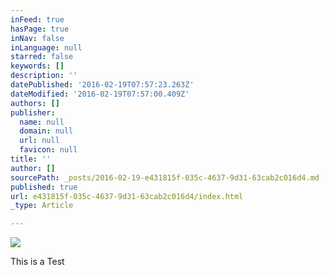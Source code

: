 ```yaml
---
inFeed: true
hasPage: true
inNav: false
inLanguage: null
starred: false
keywords: []
description: ''
datePublished: '2016-02-19T07:57:23.263Z'
dateModified: '2016-02-19T07:57:00.409Z'
authors: []
publisher:
  name: null
  domain: null
  url: null
  favicon: null
title: ''
author: []
sourcePath: _posts/2016-02-19-e431815f-035c-4637-9d31-63cab2c016d4.md
published: true
url: e431815f-035c-4637-9d31-63cab2c016d4/index.html
_type: Article

---
```

![](https://the-grid-user-content.s3-us-west-2.amazonaws.com/12e3d0bb-0d21-46b5-a444-79f8b0fa0385.gif)

This is a Test